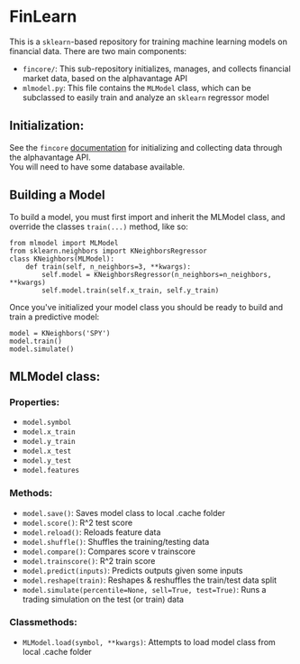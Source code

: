 # FinLearn
This is a `sklearn`-based repository for training machine learning models on financial data.  There are two main components:
- `fincore/`: This sub-repository initializes, manages, and collects financial market data, based on the alphavantage API
- `mlmodel.py`: This file contains the `MLModel` class, which can be subclassed to easily train and analyze an `sklearn` regressor model

## Initialization:
See the `fincore` [documentation](https://github.com/djcohen03/fincore) for initializing and collecting data through the alphavantage API.  
You will need to have some database available.

## Building a Model
To build a model, you must first import and inherit the MLModel class, and override the classes `train(...)` method, like so:
```
from mlmodel import MLModel
from sklearn.neighbors import KNeighborsRegressor
class KNeighbors(MLModel):
    def train(self, n_neighbors=3, **kwargs):
        self.model = KNeighborsRegressor(n_neighbors=n_neighbors, **kwargs)
        self.model.train(self.x_train, self.y_train)
```

Once you've initialized your model class you should be ready to build and train a predictive model:
```
model = KNeighbors('SPY')
model.train()
model.simulate()
```


## MLModel class:
### Properties:
- `model.symbol`
- `model.x_train`
- `model.y_train`
- `model.x_test`
- `model.y_test`
- `model.features`
### Methods:
- `model.save()`: Saves model class to local .cache folder
- `model.score()`: R^2 test score
- `model.reload()`: Reloads feature data
- `model.shuffle()`: Shuffles the training/testing data
- `model.compare()`: Compares score v trainscore
- `model.trainscore()`: R^2 train score
- `model.predict(inputs)`: Predicts outputs given some inputs
- `model.reshape(train)`: Reshapes & reshuffles the train/test data split
- `model.simulate(percentile=None, sell=True, test=True)`: Runs a trading simulation on the test (or train) data
### Classmethods:
- `MLModel.load(symbol, **kwargs)`: Attempts to load model class from local .cache folder
